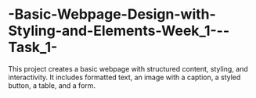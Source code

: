 # -Basic-Webpage-Design-with-Styling-and-Elements-Week_1---Task_1-
This project creates a basic webpage with structured content, styling, and interactivity. It includes formatted text, an image with a caption, a styled button, a table, and a form.
